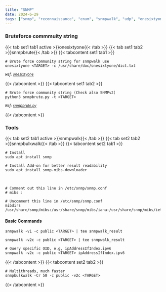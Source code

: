 ```yaml
---
title: "SNMP"
date: 2024-6-29
tags: ["snmp", "reconnaissance", "enum", "snmpwalk", "udp", "onesixtyone"]
---
```


### Bruteforce commmuity string

{{< tab set1 tab1 active >}}onesixtyone{{< /tab >}}
{{< tab set1 tab2 >}}snmpbrute{{< /tab >}}
{{< tabcontent set1 tab1 >}}

<div>

```console
# Brute force community string for snmpwalk use
onesixtyone <TARGET> -c /usr/share/doc/onesixtyone/dict.txt
```

</div>

<small>*Ref: [onesixtyone](https://github.com/trailofbits/onesixtyone)*</small>

{{< /tabcontent >}}
{{< tabcontent set1 tab2 >}}

<div>

```console
# Brute force community string (Check also SNMPv2)
python3 snmpbrute.py -t <TARGET>
```

</div>

<small>*Ref: [snmpbrute.py](https://github.com/SECFORCE/SNMP-Brute/blob/master/snmpbrute.py)*</small>

{{< /tabcontent >}}

### Tools

{{< tab set2 tab1 active >}}snmpwalk{{< /tab >}}
{{< tab set2 tab2 >}}snmpbulkwalk{{< /tab >}}
{{< tabcontent set2 tab1 >}}

<div>

```console
# Install
sudo apt install snmp
```

```console
# Install Add-on for better result readability
sudo apt install snmp-mibs-downloader
```

</div>

<br>

<div>

```console
# Comment out this line in /etc/snmp/snmp.conf
# mibs :

# Uncomment this line in /etc/snmp/snmp.conf
mibdirs /usr/share/snmp/mibs:/usr/share/snmp/mibs/iana:/usr/share/snmp/mibs/ietf
```

</div>

#### Basic Commands

<div>

```console
snmpwalk -v1 -c public <TARGET> | tee snmpwalk_result
```

```console
snmpwalk -v2c -c public <TARGET> | tee snmpwalk_result
```

```console
# Query specific OID, e.g, ipAddressIfIndex.ipv6
snmpwalk -v2c -c public <TARGET> ipAddressIfIndex.ipv6
```

</div>

{{< /tabcontent >}}
{{< tabcontent set2 tab2 >}}

<div>

```console
# Multithreads, much faster
snmpbulkwalk -Cr 50 -c public -v2c <TARGET>
```

</div>

{{< /tabcontent >}}

<br>